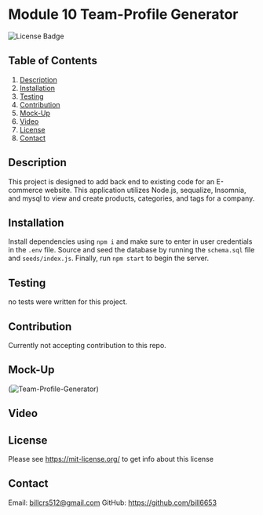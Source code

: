 # Module 10 Team-Profile Generator
![License Badge](https://shields.io/badge/license-MIT-green)
## Table of Contents
1. [Description](#description)
2. [Installation](#installation)
3. [Testing](#testing)
4. [Contribution](#contribution)
5. [Mock-Up](#mock-Up)
6. [Video](#video)
7. [License](#license)
8. [Contact](#contact)

## Description
This project is designed to add back end to existing code for an E-commerce website. This application utilizes Node.js, sequalize, Insomnia, and mysql to view and create products, categories, and tags for a company.

## Installation
Install dependencies using ``` npm i ``` and make sure to enter in user credentials in the  ``` .env ``` file. Source and seed the database by running the ``` schema.sql ``` file and ``` seeds/index.js ```. Finally, run ``` npm start ``` to begin the server.

## Testing
no tests were written for this project.

## Contribution
Currently not accepting contribution to this repo.

## Mock-Up
(![Team-Profile-Generator](./assets/images/))

## Video


## License
Please see https://mit-license.org/ to get info about this license


## Contact
Email: billcrs512@gmail.com
GitHub: https://github.com/bill6653